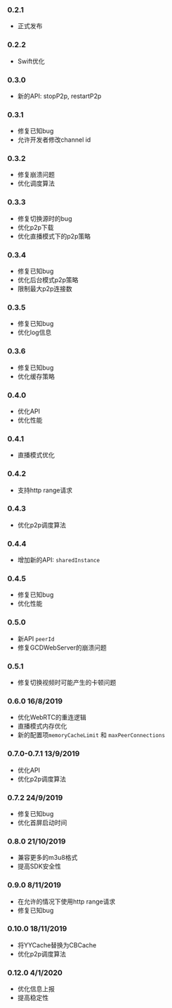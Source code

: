 
### 0.2.1
- 正式发布

### 0.2.2
- Swift优化

### 0.3.0
- 新的API: stopP2p, restartP2p 

### 0.3.1
- 修复已知bug
- 允许开发者修改channel id

### 0.3.2
- 修复崩溃问题
- 优化调度算法

### 0.3.3
- 修复切换源时的bug
- 优化p2p下载
- 优化直播模式下的p2p策略

### 0.3.4
- 修复已知bug
- 优化后台模式p2p策略
- 限制最大p2p连接数

### 0.3.5
- 修复已知bug
- 优化log信息

### 0.3.6
- 修复已知bug
- 优化缓存策略

### 0.4.0
- 优化API
- 优化性能

### 0.4.1
- 直播模式优化

### 0.4.2
- 支持http range请求

### 0.4.3
- 优化p2p调度算法

### 0.4.4
- 增加新的API: `sharedInstance`

### 0.4.5
- 修复已知bug
- 优化性能

### 0.5.0
- 新API `peerId`
- 修复GCDWebServer的崩溃问题

### 0.5.1
- 修复切换视频时可能产生的卡顿问题

### 0.6.0 16/8/2019
- 优化WebRTC的重连逻辑
- 直播模式内存优化
- 新的配置项`memoryCacheLimit` 和 `maxPeerConnections`

### 0.7.0-0.7.1 13/9/2019
- 优化API
- 优化p2p调度算法

### 0.7.2 24/9/2019
- 修复已知bug
- 优化首屏启动时间

### 0.8.0 21/10/2019
- 兼容更多的m3u8格式
- 提高SDK安全性

### 0.9.0 8/11/2019
- 在允许的情况下使用http range请求
- 修复已知bug

### 0.10.0 18/11/2019
- 将YYCache替换为CBCache
- 优化p2p调度算法

### 0.12.0 4/1/2020
- 优化信息上报
- 提高稳定性